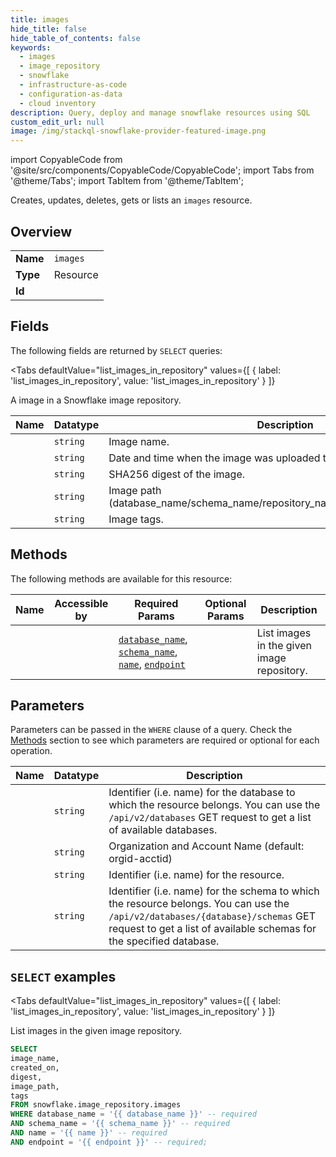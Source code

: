 ```yaml
--- 
title: images
hide_title: false
hide_table_of_contents: false
keywords:
  - images
  - image_repository
  - snowflake
  - infrastructure-as-code
  - configuration-as-data
  - cloud inventory
description: Query, deploy and manage snowflake resources using SQL
custom_edit_url: null
image: /img/stackql-snowflake-provider-featured-image.png
---
```


import CopyableCode from '@site/src/components/CopyableCode/CopyableCode';
import Tabs from '@theme/Tabs';
import TabItem from '@theme/TabItem';

Creates, updates, deletes, gets or lists an <code>images</code> resource.

## Overview
<table><tbody>
<tr><td><b>Name</b></td><td><code>images</code></td></tr>
<tr><td><b>Type</b></td><td>Resource</td></tr>
<tr><td><b>Id</b></td><td><CopyableCode code="snowflake.image_repository.images" /></td></tr>
</tbody></table>

## Fields

The following fields are returned by `SELECT` queries:

<Tabs
    defaultValue="list_images_in_repository"
    values={[
        { label: 'list_images_in_repository', value: 'list_images_in_repository' }
    ]}
>
<TabItem value="list_images_in_repository">

A image in a Snowflake image repository.

<table>
<thead>
    <tr>
    <th>Name</th>
    <th>Datatype</th>
    <th>Description</th>
    </tr>
</thead>
<tbody>
<tr>
    <td><CopyableCode code="image_name" /></td>
    <td><code>string</code></td>
    <td>Image name.</td>
</tr>
<tr>
    <td><CopyableCode code="created_on" /></td>
    <td><code>string</code></td>
    <td>Date and time when the image was uploaded to the image repository.</td>
</tr>
<tr>
    <td><CopyableCode code="digest" /></td>
    <td><code>string</code></td>
    <td>SHA256 digest of the image.</td>
</tr>
<tr>
    <td><CopyableCode code="image_path" /></td>
    <td><code>string</code></td>
    <td>Image path (database_name/schema_name/repository_name/image_name:image_tag).</td>
</tr>
<tr>
    <td><CopyableCode code="tags" /></td>
    <td><code>string</code></td>
    <td>Image tags.</td>
</tr>
</tbody>
</table>
</TabItem>
</Tabs>

## Methods

The following methods are available for this resource:

<table>
<thead>
    <tr>
    <th>Name</th>
    <th>Accessible by</th>
    <th>Required Params</th>
    <th>Optional Params</th>
    <th>Description</th>
    </tr>
</thead>
<tbody>
<tr>
    <td><a href="#list_images_in_repository"><CopyableCode code="list_images_in_repository" /></a></td>
    <td><CopyableCode code="select" /></td>
    <td><a href="#parameter-database_name"><code>database_name</code></a>, <a href="#parameter-schema_name"><code>schema_name</code></a>, <a href="#parameter-name"><code>name</code></a>, <a href="#parameter-endpoint"><code>endpoint</code></a></td>
    <td></td>
    <td>List images in the given image repository.</td>
</tr>
</tbody>
</table>

## Parameters

Parameters can be passed in the `WHERE` clause of a query. Check the [Methods](#methods) section to see which parameters are required or optional for each operation.

<table>
<thead>
    <tr>
    <th>Name</th>
    <th>Datatype</th>
    <th>Description</th>
    </tr>
</thead>
<tbody>
<tr id="parameter-database_name">
    <td><CopyableCode code="database_name" /></td>
    <td><code>string</code></td>
    <td>Identifier (i.e. name) for the database to which the resource belongs. You can use the <code>/api/v2/databases</code> GET request to get a list of available databases.</td>
</tr>
<tr id="parameter-endpoint">
    <td><CopyableCode code="endpoint" /></td>
    <td><code>string</code></td>
    <td>Organization and Account Name (default: orgid-acctid)</td>
</tr>
<tr id="parameter-name">
    <td><CopyableCode code="name" /></td>
    <td><code>string</code></td>
    <td>Identifier (i.e. name) for the resource.</td>
</tr>
<tr id="parameter-schema_name">
    <td><CopyableCode code="schema_name" /></td>
    <td><code>string</code></td>
    <td>Identifier (i.e. name) for the schema to which the resource belongs. You can use the <code>/api/v2/databases/&#123;database&#125;/schemas</code> GET request to get a list of available schemas for the specified database.</td>
</tr>
</tbody>
</table>

## `SELECT` examples

<Tabs
    defaultValue="list_images_in_repository"
    values={[
        { label: 'list_images_in_repository', value: 'list_images_in_repository' }
    ]}
>
<TabItem value="list_images_in_repository">

List images in the given image repository.

```sql
SELECT
image_name,
created_on,
digest,
image_path,
tags
FROM snowflake.image_repository.images
WHERE database_name = '{{ database_name }}' -- required
AND schema_name = '{{ schema_name }}' -- required
AND name = '{{ name }}' -- required
AND endpoint = '{{ endpoint }}' -- required;
```
</TabItem>
</Tabs>
